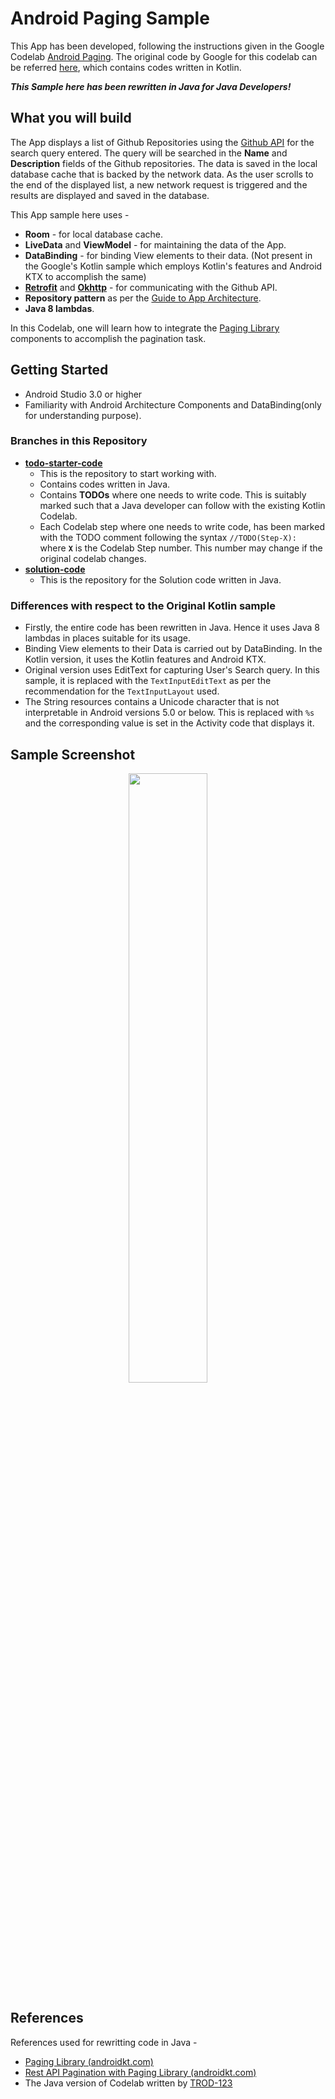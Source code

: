 # Android Paging Sample

This App has been developed, following the instructions given in the Google Codelab [Android Paging](https://codelabs.developers.google.com/codelabs/android-paging/index.html#0). The original code by Google for this codelab can be referred [here](https://github.com/googlecodelabs/android-paging), which contains codes written in Kotlin. 

_**This Sample here has been rewritten in Java for Java Developers!**_

## What you will build

The App displays a list of Github Repositories using the [Github API](https://developer.github.com/v3/) for the search query entered. The query will be searched in the **Name** and **Description** fields of the Github repositories. The data is saved in the local database cache that is backed by the network data. As the user scrolls to the end of the displayed list, a new network request is triggered and the results are displayed and saved in the database.

This App sample here uses -
* **Room** - for local database cache.
* **LiveData** and **ViewModel** - for maintaining the data of the App.
* **DataBinding** - for binding View elements to their data. (Not present in the Google's Kotlin sample which employs Kotlin's features and Android KTX to accomplish the same)
* **[Retrofit](https://square.github.io/retrofit/)** and **[Okhttp](https://square.github.io/okhttp/)** - for communicating with the Github API.
* **Repository pattern** as per the [Guide to App Architecture](https://developer.android.com/topic/libraries/architecture/guide.html).
* **Java 8 lambdas**.

In this Codelab, one will learn how to integrate the [Paging Library](https://developer.android.com/topic/libraries/architecture/paging.html) components to accomplish the pagination task.

## Getting Started

* Android Studio 3.0 or higher
* Familiarity with Android Architecture Components and DataBinding(only for understanding purpose). 

### Branches in this Repository

* **[todo-starter-code](https://github.com/clintcan/PagingSampleCodelab/tree/todo-starter-code)**
    * This is the repository to start working with.
	* Contains codes written in Java.
	* Contains **TODOs** where one needs to write code. This is suitably marked such that a Java developer can follow with the existing Kotlin Codelab. 
	* Each Codelab step where one needs to write code, has been marked with the TODO comment following the syntax `//TODO(Step-X): ` where **`X`** is the Codelab Step number. This number may change if the original codelab changes.
* **[solution-code](https://github.com/clintcan/PagingSampleCodelab/tree/solution-code)**
    * This is the repository for the Solution code written in Java.
	
### Differences with respect to the Original Kotlin sample

* Firstly, the entire code has been rewritten in Java. Hence it uses Java 8 lambdas in places suitable for its usage.
* Binding View elements to their Data is carried out by DataBinding. In the Kotlin version, it uses the Kotlin features and Android KTX.
* Original version uses EditText for capturing User's Search query. In this sample, it is replaced with the `TextInputEditText` as per the recommendation for the `TextInputLayout` used.
* The String resources contains a Unicode character that is not interpretable in Android versions 5.0 or below. This is replaced with `%s` and the corresponding value is set in the Activity code that displays it.

## Sample Screenshot

<p align="center">
<img src="https://user-images.githubusercontent.com/26028981/41355036-2378ee92-6f3e-11e8-8a2a-d571479e7cdd.png" width="50%"/>
</p>

## References

References used for rewritting code in Java -
* [Paging Library (androidkt.com)](http://androidkt.com/paging-library/)
* [Rest API Pagination with Paging Library (androidkt.com)](http://androidkt.com/rest-api-pagination-paging-library/) 
* The Java version of Codelab written by [TROD-123](https://github.com/TROD-123/android-paging-java)
